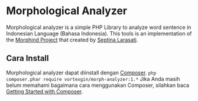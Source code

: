 # Morphological Analyzer
Morphological analyzer is a simple PHP Library to analyze word sentence in Indonesian Language (Bahasa Indonesia). This tools is an implementation of the [Morphind Project](http://septinalarasati.com/work/morphind/) that created by [Septina Larasati](http://septinalarasati.com/).


## Cara Install
Morphological analyzer dapat diinstall dengan [Composer](https://getcomposer.org/).
``
php composer.phar require vortexgin/morph-analyzer:1.*
``
Jika Anda masih belum memahami bagaimana cara menggunakan Composer, silahkan baca [Getting Started with Composer](https://getcomposer.org/doc/00-intro.md).
